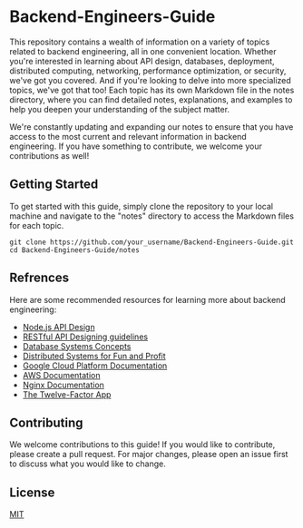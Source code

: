 # Backend-Engineers-Guide
This repository contains a wealth of information on a variety of topics related to backend engineering, all in one convenient location. Whether you're interested in learning about API design, databases, deployment, distributed computing, networking, performance optimization, or security, we've got you covered. And if you're looking to delve into more specialized topics, we've got that too! Each topic has its own Markdown file in the notes directory, where you can find detailed notes, explanations, and examples to help you deepen your understanding of the subject matter.

We're constantly updating and expanding our notes to ensure that you have access to the most current and relevant information in backend engineering. If you have something to contribute, we welcome your contributions as well!

## Getting Started

To get started with this guide, simply clone the repository to your local machine and navigate to the "notes" directory to access the Markdown files for each topic.

    git clone https://github.com/your_username/Backend-Engineers-Guide.git
    cd Backend-Engineers-Guide/notes

## Refrences

Here are some recommended resources for learning more about backend engineering:

* [Node.js API Design](https://www.cs.unb.ca/~bremner/teaching/cs2613/books/nodejs-api/)
* [RESTful API Designing guidelines](https://restfulapi.net/)
* [Database Systems Concepts](https://www.db-book.com/)
* [Distributed Systems for Fun and Profit](http://book.mixu.net/distsys/)
* [Google Cloud Platform Documentation](https://cloud.google.com/docs)
* [AWS Documentation](https://aws.amazon.com/documentation/)
* [Nginx Documentation](https://nginx.org/en/docs/)
* [The Twelve-Factor App](https://12factor.net/)

## Contributing
We welcome contributions to this guide! If you would like to contribute, please create a pull request. For major changes, please open an issue first to discuss what you would like to change.

## License
[MIT](https://choosealicense.com/licenses/mit/)
